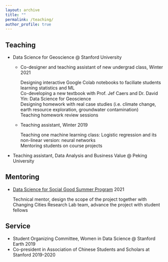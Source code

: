 ```yaml
---
layout: archive
title: ""
permalink: /teaching/
author_profile: true
---
```


## Teaching 

- Data Science for Geoscience @ Stanford University

	- Co-designer and teaching assistant of new undergrad class, Winter 2021

		Designing interactive Google Colab notebooks to faciliate students learning statistics and ML   
		Co-developing a new textbook with Prof. Jef Caers and Dr. David Yin: Data Science for Geoscience  
		Designing homework with real case studies (i.e. climate change, earth resource exploration, groundwater contamination)   
		Teaching homework review sessions 

	- Teaching assistant, Winter 2019

		Teaching one machine learning class: Logistic regression and its non-linear version: neural networks   
		Mentoring students on course projects    

- Teaching assistant, Data Analysis and Business Value @ Peking University
	 

## Mentoring 

- [Data Science for Social Good Summer Program](https://datascience.stanford.edu/programs/data-science-social-good-summer-program) 2021

	Technical mentor, design the scope of the project together with Changing Cities Research Lab team, advance the project with student fellows

## Service
- Student Organizing Committee, Women in Data Science @ Stanford Earth 2019
- Co-president in Association of Chinese Students and Scholars at Stanford 2019-2020